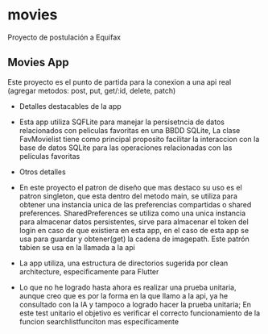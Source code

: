 # movies

Proyecto de postulación a Equifax

## Movies App

Este proyecto es el punto de partida para la conexion a una api real (agregar metodos: post, put, get/:id, delete, patch)

* Detalles destacables de la app

- Esta app utiliza SQFLite para manejar la persisetncia de datos relacionados con peliculas favoritas en una BBDD SQLite, La clase FavMovielist tiene como principal proposito facilitar la interaccion con la base de datos SQLite para las operaciones relacionadas con las películas favoritas

* Otros detalles

- En este proyecto el patron de diseño que mas destaco su uso es el patron singleton, que esta dentro del metodo main, se utiliza para obtener una instancia unica de las preferencias compartidas o shared preferences. SharedPreferences se utiliza como una unica instancia para almacenar datos persistentes, sirve para almacenar el token del login en caso de que existiera en esta app, en el caso de esta app se usa para guardar y obtener(get) la cadena de imagepath. Este patrón tabien se usa en la llamada a la api

- La app utiliza, una estructura de directorios sugerida por clean architecture, especificamente para Flutter

- Lo que no he logrado hasta ahora es realizar una prueba unitaria, aunque creo que es por la forma en la que llamo a la api, ya he consultado con la IA y tampoco a logrado hacer la prueba unitaria; En este test unitario el objetivo es verificar el correcto funcionamiento de la funcion searchlistfunciton mas especificamente
